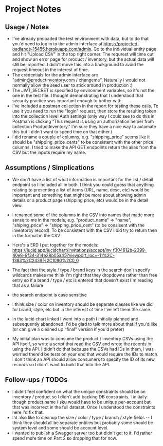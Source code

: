# Project Notes

## Usage / Notes 
- I've already preloaded the test environment with data, but to do that you'd need to log in to the admin interface at https://protected-badlands-15455.herokuapp.com/admin. Go to the individual entity page and hit "Upload CSV" in the top right corner. The requrest will time out and show an error page for product / inventory, but the actual data will still be imported. I didn't move this into a background to avoid the request timeout in the interest of time.
- The credentials for the admin interface are "admin@productinventory.com / changeme". Naturally I would not normally allow the seed user to stick around in production :)
- The JWT_SECRET _is_ specified by environment variables, so it's not the one in the test file. I thought demonstrating that I understood that security practice was important enough to bother with.
- I've included a postman collection in the report for testing these calls. To use it you need to run the "login" request, then store the resulting token into the collection level Auth settings (only way I could see to do this in Postman is clicking "This request is using an authorization helper from collection ProductInventory." I'm sure they have a nice way to automate this but I didn't want to spend time on that either.)
- I did rename a couple of columns, e.g. "shipping_price" seems like it should be "shipping_price_cents" to be consistent with the other price columns. I tried to make the API GET endpoints return the alias from the CSV but the inputs require my name.


## Assumptions / Simplications

- We don't have a list of what information is important for the list / detail endpoint so I included all in both. I think you could guess that anything relating to presenting a list of items (URL, name, desc, etc) would be important and something that might be more about showing admin details or a product page (shipping price, etc) would be in the detail view.
- I renamed some of the columns in the CSV into names that made more sense to me in the models, e.g. "product_name" => "name", "shiping_price" => "shipping_price_cent" (to be consisent with the inventoroy record). To be consistent with the CSV I did try to return then in the format in the CSV
- Here's a ERD I put together for the models: https://lucid.app/lucidchart/invitations/accept/inv_f304912b-2399-40e8-9f34-314e28b05a45?viewport_loc=-11%2C-1383%2C2439%2C1080%2C0_0
- The fact that the style / type / brand keys in the search don't specify wildcards makes me think I'm right that they dropdowns rather than free entry so if a brand / type / etc is entered that doesn't exist I'm reading that as a failure
- the search endpoint is case sensitive

- I think size / color on inventory should be separate classes like we did for brand, style, etc but in the interest of time I've left them the same.
- In the lucid chart linked I went into a path I initially planned and subsequently abandoned. I'd be glad to talk more about that if you'd like (or can give a cleaned up "final" version if you'd prefer)
- My initial plan was to consume the product / inventory CSVs using the API itself, so write a script that read the CSV and wrote the records in using the API. I didn't do that because the CSVs had IDs in them, I was worried there'd be tests on your end that would require the IDs to match. I don't think an API should allow consumers to specify the ID of its new records so I didn't want to build that into the API. 


## Follow-ups / TODOs
- I didn't feel confident on what the unique constraints should be on inventory / product so I didn't add backing DB constraints. I initially though product name / sku would have to be unique per-account but that was incorrect in the full dataset. Once I understood the constraints here I'd fix that.
- I'd also like to cleanup the size / color / type / branch / style fields -- I think they should all be separate entities but probably some should be system level and some should be account level. 
- I wanted to publish a Swagger server too but didn't get to it. I'd rather spend more time on Part 2 so dropping that for now.
